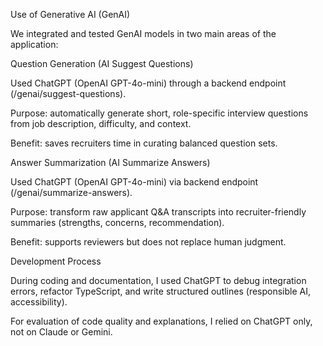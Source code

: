 Use of Generative AI (GenAI)

We integrated and tested GenAI models in two main areas of the application:

Question Generation (AI Suggest Questions)

Used ChatGPT (OpenAI GPT-4o-mini) through a backend endpoint (/genai/suggest-questions).

Purpose: automatically generate short, role-specific interview questions from job description, difficulty, and context.

Benefit: saves recruiters time in curating balanced question sets.

Answer Summarization (AI Summarize Answers)

Used ChatGPT (OpenAI GPT-4o-mini) via backend endpoint (/genai/summarize-answers).

Purpose: transform raw applicant Q&A transcripts into recruiter-friendly summaries (strengths, concerns, recommendation).

Benefit: supports reviewers but does not replace human judgment.

Development Process

During coding and documentation, I used ChatGPT to debug integration errors, refactor TypeScript, and write structured outlines (responsible AI, accessibility).

For evaluation of code quality and explanations, I relied on ChatGPT only, not on Claude or Gemini.